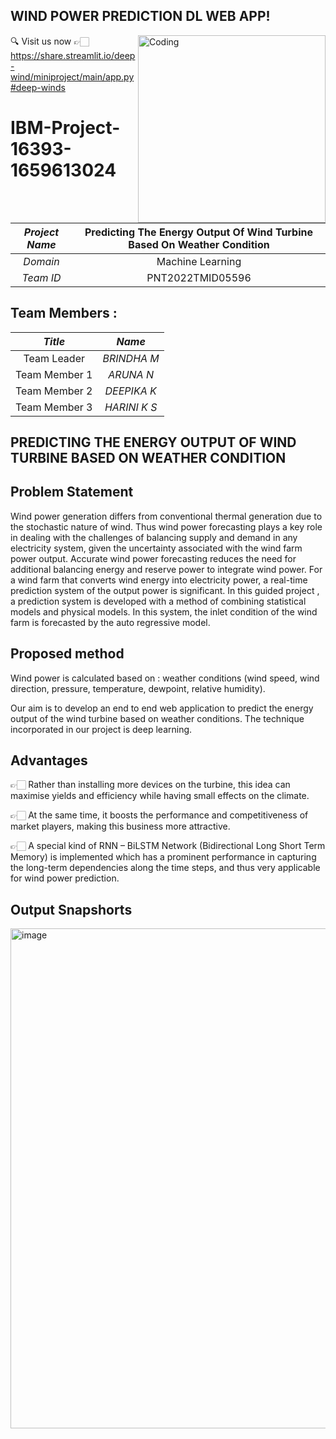 ## WIND POWER PREDICTION DL WEB APP!

<img align="right" alt="Coding" width="300" src="https://user-images.githubusercontent.com/72887609/201636582-7cdcd747-5aaf-4ff1-8b56-2a6be4d56ddb.png">

🔍 Visit us now 👉🏻  https://share.streamlit.io/deep-wind/miniproject/main/app.py#deep-winds

# IBM-Project-16393-1659613024

|      *Project Name*     | Predicting The Energy Output Of Wind Turbine Based On Weather Condition |
|:---------------------:|:------------------------------:|
|         *Domain*        |  Machine Learning |
|        *Team ID*        |  PNT2022TMID05596 |




## Team Members :
|   *Title*   |         *Name*        |
|:-------------:|:-----------------------:|
| Team Leader   |    *BRINDHA M*   |
| Team Member 1 |     *ARUNA N*     |
| Team Member 2 |     *DEEPIKA K*      |
| Team Member 3 |    *HARINI K S*     |



## PREDICTING THE ENERGY OUTPUT OF WIND TURBINE BASED ON WEATHER CONDITION

## Problem Statement

Wind power generation differs from conventional thermal generation due to the stochastic nature of wind. Thus wind power forecasting plays a key role in dealing with the challenges of balancing supply and demand in any electricity system, given the uncertainty associated with the wind farm power output. 
Accurate wind power forecasting reduces the need for additional balancing energy and reserve power to integrate wind power. For a wind farm that converts wind energy into electricity power, a real-time prediction system of the output power is significant.
In this guided project , a prediction system is developed with a method of combining statistical models and physical models. In this system, the inlet condition of the wind farm is forecasted by the auto regressive model.

## Proposed method

Wind power is calculated based on : weather conditions (wind speed, wind direction, pressure, temperature, dewpoint, relative humidity).

Our aim is to develop an end to end web application to predict the energy output of the wind turbine based on weather conditions. The technique incorporated in our project is deep learning.

## Advantages

👉🏻 Rather than installing more devices on the turbine, this idea can maximise yields and efficiency while having small effects on the climate.

👉🏻 At the same time, it boosts the performance and competitiveness of market players, making this business more attractive.

👉🏻 A special kind of RNN – BiLSTM Network (Bidirectional Long Short Term Memory) is implemented which has a prominent performance in capturing the long-term dependencies along the time steps, and thus very applicable for wind power prediction.



## Output Snapshorts

<img width="800" alt="image" src="https://user-images.githubusercontent.com/72887609/201898642-a151cd81-aca1-499e-bba4-277340b76a12.png">


